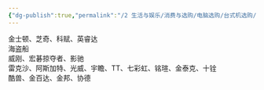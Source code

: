 ```yaml
---
{"dg-publish":true,"permalink":"/2 生活与娱乐/消费与选购/电脑选购/台式机选购/内存/","title":"内存"}
---
```



金士顿、芝奇、科赋、英睿达  
海盗船  
威刚、宏碁掠夺者、影驰  
雷克沙、阿斯加特、光威、宇瞻、TT、七彩虹、铭瑄、金泰克、十铨  
酷兽、金百达、金邦、协德
